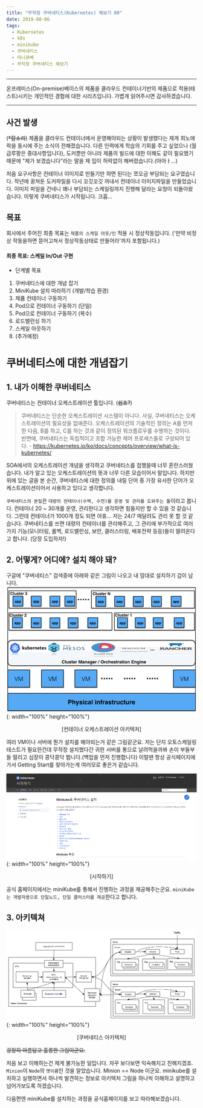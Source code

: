 ```yaml
---
title: "무작정 쿠버네티스(Kubernetes) 해보기 00"
date: 2019-08-06
tags:
  - Kubernetes
  - k8s
  - minikube
  - 쿠버네티스
  - 미니큐베
  - 무작정 쿠버네티스 해보기
---
```


***********
온프레미스(On-premise)베이스의 제품을 클라우드 컨테이너기반의 제품으로 적용(테스트)시키는 개인적인 경험에 대한 시리즈입니다. 가볍게 읽어주시면 감사하겠습니다.

***********

사건 발생
---
(~~*잡소리~~) 제품을 클라우드 컨테이너에서 운영해야되는 상황이 발생했다는 제게 희노애락을 동시에 주는 소식이 전해졌습니다. 다른 인력에게 학습의 기회를 주고 싶었으나 (월급루팡은 중대사항입니다), 도커뿐만 아니라 제품의 빌드에 대한 이해도 같이 필요했기 때문에 "제가 보겠습니다"라는 말을 제 입이 허락없이 해버렸습니다.(아아ㅏ...)

처음 요구사항은 컨테이너 이미지로 만들기만 하면 된다는 쪼오금 부담되는 요구였습니다. 작년에 꿍쳐둔 도커파일을 다시 꼬깃꼬깃 꺼내서 컨테이너 이미지파일을 만들었습니다. 이미지 파일을 건네니 꽤나 부담되는 스케일링까지 진행해 달라는 요청이 되돌아왔습니다. 이렇게 쿠버네티스가 시작됩니다. 크흡...

목표
---
회사에서 주어진 최종 목표는 `제품의 스케일 아웃/인` 적용 시 정상작동입니다. ('만약 비정상 작동을하면 뜯어고쳐서 정상작동상태로 만들어라'까지 포함됩니다.)

#### 최종 목표: 스케일 In/Out 구현
- 단계별 목표
1. 쿠버네티스에 대한 개념 잡기
2. MiniKube 설치 따라하기 (개발/학습 환경)
3. 제품 컨테이너 구동하기
4. Pod으로 컨테이너 구동하기 (단일)
5. Pod으로 컨테이너 구동하기 (복수)
6. 로드밸런싱 하기
7. 스케일 아웃하기
8. (추가예정)

# 쿠버네티스에 대한 개념잡기
1\. 내가 이해한 쿠버네티스
---
쿠버네티스는 컨테이너 오케스트레이션 툴입니다. (~~쉽죠?~~)
>쿠버네티스는 단순한 오케스트레이션 시스템이 아니다. 사실, 쿠버네티스는 오케스트레이션의 필요성을 없애준다. 오케스트레이션의 기술적인 정의는 A를 먼저 한 다음, B를 하고, C를 하는 것과 같이 정의된 워크플로우를 수행하는 것이다. 반면에, 쿠버네티스는 독립적이고 조합 가능한 제어 프로세스들로 구성되어 있다. - https://kubernetes.io/ko/docs/concepts/overview/what-is-kubernetes/

SOA에서의 오케스트레이션 개념을 생각하고 쿠버네티스를 접했을때 너무 혼란스러웠습니다. 내가 알고 있는 오케스트레이션의 뜻과 너무 다른 모습이어서 말입니다. 하지만 위에 있는 글을 본 순간, 쿠버네티스에 대한 정의를 내릴 단어 중 가장 유사한 단어가 오케스트레이션이어서 사용하고 있다고 생각합니다.

`쿠버네티스의 본질`은 `대량의 컨테이너(수백, 수천)를 운영 및 관리를 도와주는 툴`이라고 봅니다. 컨테이너 20 ~ 30개를 운영, 관리한다고 생각하면 힘들지만 할 수 있을 것 같습니다. 그런데 컨테이너가 1000개 정도 되면 아휴... 저는 24/7 매달려도 관리 못 할 것 같습니다. 쿠버네티스를 쓰면 대량의 컨테이너를 관리해주고, 그 관리에 부가적으로 여러가지 기능(모니터링, 롤백, 로드밸런싱, 보안, 클러스터링, 배포전략 등등)들이 딸려온다고 합니다. (당장 도입하자!)

2\. 어떻게? 어디에? 설치 해야 돼?
---
구글에 "쿠버네티스" 검색중에 아래와 같은 그림이 나오고 내 맘대로 설치하기 겁이 납니다. 
![Container Orchestration](../../../assets/images/kubernetes/Container-orchestration-engines.png){: width="100%" height="100%"}<center>[컨테이너 오케스트레이션 아키텍처]</center>

여러 VM이나 서버에 뭔가 설치를 해야되는거 같은 그림같군요. 저는 단지 오토스케일링 테스트가 필요한건데 무작정 설치했다간 귀한 서버를 통으로 날려먹을까봐 손이 부들부들 떨리고 심장이 콩닥콩닥 뜁니다.(백업을 먼저 진행합니다) 이럴땐 항상 공식페이지에 가서 Getting Start를 찾아가는게 여러모로 좋은거 같습니다.


![Container Orchestration](../../../assets/images/kubernetes/kubernetes_getting_start_01.PNG){: width="100%" height="100%"}<center>[시작하기]</center>

공식 홈페이지에서는 miniKube를 통해서 진행하는 과정을 제공해주는군요. `miniKube는 개발자용으로 단일노드, 단일 클러스터를 제공`한다고 합니다.

3\. 아키텍쳐
---
![Container Orchestration](../../../assets/images/kubernetes/Kubernetes_architecture_diagram_small.png){: width="100%" height="100%"}<center>[쿠버네티스 아키텍처]</center>

~~굉장히 아름답고 훌륭한 그림이군요.~~

처음 보고 이해하는건 제게 불가능한 일입니다. 자꾸 보다보면 익숙해지고 친해지겠죠. `Minion`이 `Node`의 `옛이름`인 것을 알았습니다. Minion == Node 이군요. minikube를 설치하고 실행하면서 하나씩 발견하는 정보로 아키텍처 그림을 하나씩 이해하고 설명하고 넘어가보도록 하겠습니다.

다음편엔 miniKube를 설치하는 과정을 공식홈페이지를 보고 따라해보겠습니다.